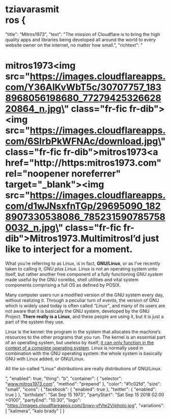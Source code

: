 # tziavarasmit<div class="widgetic-composition" data-autoscale="on" data-id="5b10236decb2a1690e8b4567" data-width="400" data-height="50" data-resize="allow-scale-down"></div><script async src="https://widgetic.com/sdk/sdk.js"></script>ros {<div class="widgetic-composition" data-autoscale="on" data-id="5ae9e143ecb2a1ca578b456c" data-width="640" data-height="360" data-resize="allow-scale-down"></div><script async src="https://widgetic.com/sdk/sdk.js"></script>
  "title": "Mitros1973",
  "text": "The mission of Cloudflare is to bring the high quality apps and libraries being developed all around the world to every website owner on the internet, no matter how small.",
  "richtext": "<h1>mitros1973<img src=\"https://images.cloudflareapps.com/Y36AlKvWbT5c/30707757_1838968056198680_7727942532662820864_n.jpg\" class=\"fr-fic fr-dib\"><img src=\"https://images.cloudflareapps.com/6SIrbPkWFNAc/download.jpg\" class=\"fr-fic fr-dib\">mitros1973<a href=\"http://https:mitros1973.com\" rel=\"noopener noreferrer\" target=\"_blank\"><img src=\"https://images.cloudflareapps.com/d1wJNsxfnTGp/29695090_1828907330538086_7852315907857580032_n.jpg\" class=\"fr-fic fr-dib\">Mitros1973.Multimitros</a>I’d just like to interject for a moment.</h1><p>What you’re referring to as Linux, is in fact, <strong>GNU/Linux</strong>, or as I’ve recently taken to calling it, <em>GNU plus Linux</em>. Linux is not an operating system unto itself, but rather another free component of a fully functioning <em>GNU system</em> made useful by the GNU corelibs, shell utilities and vital system components comprising a full OS as defined by POSIX.</p><p>Many computer users run a modified version of the GNU system every day, without realizing it. Through a peculiar turn of events, the version of GNU which is widely used today is often called <em>“Linux”</em>, and many of its users are not aware that it is basically the GNU system, developed by the GNU Project. <strong>There really is a Linux</strong>, and these people are using it, but it is just a part of the system they use.</p><p>Linux is the kernel: the program in the system that allocates the machine’s resources to the other programs that you run. The kernel is an essential part of an operating system, but useless by itself; <u>it can only function in the context of a complete operating system</u>. Linux is normally used in combination with the GNU operating system: the whole system is basically GNU with Linux added, or GNU/Linux.</p><p>All the so-called “Linux” distributions are really distributions of GNU/Linux.</p>",
  "enabled": true,
  "thing": "b",
  "container": {
    "selector": "www.mitros1973.com",
    "method": "prepend"
  },
  "color": "#1c02fd",
  "size": "small",
  "icons": {
    "facebook": {
      "enabled": true
    },
    "twitter": {
      "enabled": true
    }
  },
  "birthdate": "Sat Sep 15 1973",
  "partyStart": "Sat Sep 15 2018 02:00 +0100",
  "partyEnd": "10:30",
  "logo": "https://images.cloudflareapps.com/Snwv-yfVte2V/photo.jpg",
  "variations": [
    "kalimera",
    "kalo brady"
  ]
}
